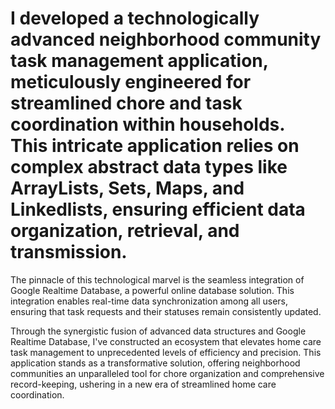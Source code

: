 # I developed a technologically advanced neighborhood community task management application, meticulously engineered for streamlined chore and task coordination within households. This intricate application relies on complex abstract data types like ArrayLists, Sets, Maps, and Linkedlists, ensuring efficient data organization, retrieval, and transmission.

The pinnacle of this technological marvel is the seamless integration of Google Realtime Database, a powerful online database solution. This integration enables real-time data synchronization among all users, ensuring that task requests and their statuses remain consistently updated.

Through the synergistic fusion of advanced data structures and Google Realtime Database, I've constructed an ecosystem that elevates home care task management to unprecedented levels of efficiency and precision. This application stands as a transformative solution, offering neighborhood communities an unparalleled tool for chore organization and comprehensive record-keeping, ushering in a new era of streamlined home care coordination.
